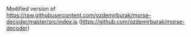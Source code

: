 Modified version of https://raw.githubusercontent.com/ozdemirburak/morse-decoder/master/src/index.js (https://github.com/ozdemirburak/morse-decoder)
